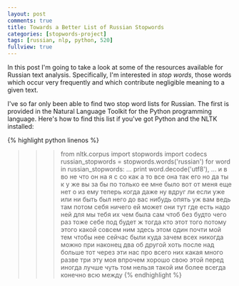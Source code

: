 ```yaml
---
layout: post
comments: true
title: Towards a Better List of Russian Stopwords
categories: [stopwords-project]
tags: [russian, nlp, python, 520]
fullview: true
---
```


In this post I'm going to take a look at some of the resources
available for Russian text analysis. Specifically, I'm interested in
*stop words*, those words which occur very frequently and which
contribute negligible meaning to a given text.

I've so far only been able to find two stop word lists for
Russian. The first is provided in the Natural Language Toolkit for the
Python programming language. Here's how to find this list if you've got
Python and the NLTK installed:

{% highlight python linenos %}
>>> from nltk.corpus import stopwords
>>> import codecs
>>> russian_stopwords = stopwords.words('russian')
>>> for word in russian_stopwords:
... print word.decode('utf8'),
...
и в во не что он на я с со как а то все она так его но да ты к у же
вы за бы по только ее мне было вот от меня еще нет о из ему теперь когда
даже ну вдруг ли если уже или ни быть был него до вас нибудь опять уж
вам ведь там потом себя ничего ей может они тут где есть надо ней для
мы тебя их чем была сам чтоб без будто чего раз тоже себе под будет ж
тогда кто этот того потому этого какой совсем ним здесь этом один
почти мой тем чтобы нее сейчас были куда зачем всех никогда можно при
наконец два об другой хоть после над больше тот через эти нас про
всего них какая много разве три эту моя впрочем хорошо свою этой перед
иногда лучше чуть том нельзя такой им более всегда конечно всю между
{% endhighlight %}

